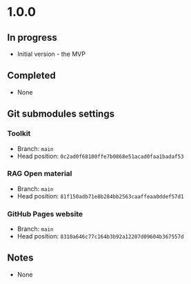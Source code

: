 # 1.0.0

## In progress

- Initial version - the MVP

## Completed

- None

## Git submodules settings

### Toolkit

- Branch: `main`
- Head position: `0c2ad0f68100ffe7b0868e51acad0faa1badaf53`

### RAG Open material

- Branch: `main`
- Head position: `81f150adb71e8b284bb2563caaffeaa0ddef57d1`

### GitHub Pages website

- Branch: `main`
- Head position: `8310a646c77c164b3b92a12207d09604b367557d`

## Notes

- None

